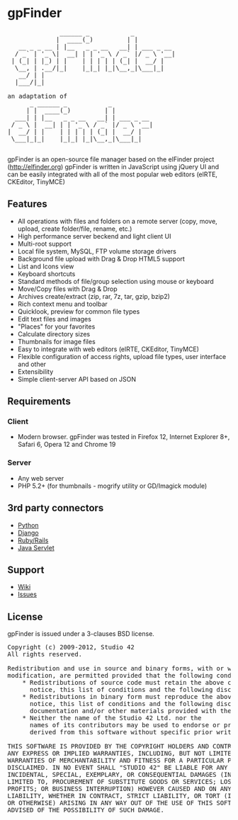gpFinder
========

<pre>
              ______ _           _
             |  ____(_)         | |
   __ _ _ __ | |__   _ _ __   __| | ___ _ __
  / _` | '_ \|  __| | | '_ \ / _` |/ _ \ '__|
 | (_| | |_) | |    | | | | | (_| |  __/ |
  \__, | .__/|_|    |_|_| |_|\__,_|\___|_|
   __/ | |
  |___/|_|

an adaptation of
      _ ______ _           _
     | |  ____(_)         | |
  ___| | |__   _ _ __   __| | ___ _ __
 / _ \ |  __| | | '_ \ / _` |/ _ \ '__|
|  __/ | |    | | | | | (_| |  __/ |
 \___|_|_|    |_|_| |_|\__,_|\___|_|

</pre>

gpFinder is an open-source file manager based on the elFinder project (http://elfinder.org)
gpFinder is written in JavaScript using jQuery UI and can be easily integrated with all of the
most popular web editors (elRTE, CKEditor, TinyMCE)


Features
--------

 * All operations with files and folders on a remote server (copy, move,
   upload, create folder/file, rename, etc.)
 * High performance server beckend and light client UI
 * Multi-root support
 * Local file system, MySQL, FTP volume storage drivers
 * Background file upload with Drag & Drop HTML5 support
 * List and Icons view
 * Keyboard shortcuts
 * Standard methods of file/group selection using mouse or keyboard
 * Move/Copy files with Drag & Drop
 * Archives create/extract (zip, rar, 7z, tar, gzip, bzip2)
 * Rich context menu and toolbar
 * Quicklook, preview for common file types
 * Edit text files and images
 * "Places" for your favorites
 * Calculate directory sizes
 * Thumbnails for image files
 * Easy to integrate with web editors (elRTE, CKEditor, TinyMCE)
 * Flexible configuration of access rights, upload file types, user interface
   and other
 * Extensibility
 * Simple client-server API based on JSON


Requirements
------------

### Client
 * Modern browser. gpFinder was tested in Firefox 12, Internet Explorer 8+,
   Safari 6, Opera 12 and Chrome 19

### Server
 * Any web server
 * PHP 5.2+ (for thumbnails - mogrify utility or GD/Imagick module)


3rd party connectors
--------------------
 * [Python](https://github.com/Studio-42/elfinder-python)
 * [Django](https://github.com/mikery/django-elfinder)
 * [Ruby/Rails](https://github.com/phallstrom/el_finder)
 * [Java Servlet](https://github.com/Studio-42/elfinder-servlet)


Support
-------
 * [Wiki](https://github.com/oyejorge/gpFinder/wiki)
 * [Issues](https://github.com/oyejorge/gpFinder/issues)


License
-------

gpFinder is issued under a 3-clauses BSD license.

<pre>
Copyright (c) 2009-2012, Studio 42
All rights reserved.

Redistribution and use in source and binary forms, with or without
modification, are permitted provided that the following conditions are met:
    * Redistributions of source code must retain the above copyright
      notice, this list of conditions and the following disclaimer.
    * Redistributions in binary form must reproduce the above copyright
      notice, this list of conditions and the following disclaimer in the
      documentation and/or other materials provided with the distribution.
    * Neither the name of the Studio 42 Ltd. nor the
      names of its contributors may be used to endorse or promote products
      derived from this software without specific prior written permission.

THIS SOFTWARE IS PROVIDED BY THE COPYRIGHT HOLDERS AND CONTRIBUTORS "AS IS" AND
ANY EXPRESS OR IMPLIED WARRANTIES, INCLUDING, BUT NOT LIMITED TO, THE IMPLIED
WARRANTIES OF MERCHANTABILITY AND FITNESS FOR A PARTICULAR PURPOSE ARE
DISCLAIMED. IN NO EVENT SHALL "STUDIO 42" BE LIABLE FOR ANY DIRECT, INDIRECT,
INCIDENTAL, SPECIAL, EXEMPLARY, OR CONSEQUENTIAL DAMAGES (INCLUDING, BUT NOT
LIMITED TO, PROCUREMENT OF SUBSTITUTE GOODS OR SERVICES; LOSS OF USE, DATA, OR
PROFITS; OR BUSINESS INTERRUPTION) HOWEVER CAUSED AND ON ANY THEORY OF
LIABILITY, WHETHER IN CONTRACT, STRICT LIABILITY, OR TORT (INCLUDING NEGLIGENCE
OR OTHERWISE) ARISING IN ANY WAY OUT OF THE USE OF THIS SOFTWARE, EVEN IF
ADVISED OF THE POSSIBILITY OF SUCH DAMAGE.
</pre>
